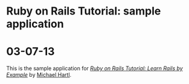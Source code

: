 # Ruby on Rails Tutorial: sample application
# 03-07-13

This is the sample application for
[*Ruby on Rails Tutorial: Learn Rails by Example*](http://railstutorial.org/)
by [Michael Hartl](http://michaelhartl.com/).
